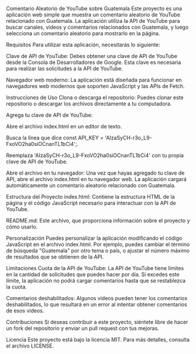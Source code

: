 Comentario Aleatorio de YouTube sobre Guatemala
Este proyecto es una aplicación web simple que muestra un comentario aleatorio de YouTube relacionado con Guatemala. La aplicación utiliza la API de YouTube para buscar canales, videos y comentarios relacionados con Guatemala, y luego selecciona un comentario aleatorio para mostrarlo en la página.

Requisitos
Para utilizar esta aplicación, necesitarás lo siguiente:

Clave de API de YouTube: Debes obtener una clave de API de YouTube desde la Consola de Desarrolladores de Google. Esta clave es necesaria para realizar las solicitudes a la API de YouTube.

Navegador web moderno: La aplicación está diseñada para funcionar en navegadores web modernos que soporten JavaScript y las APIs de Fetch.

Instrucciones de Uso
Clona o descarga el repositorio: Puedes clonar este repositorio o descargar los archivos directamente a tu computadora.

Agrega tu clave de API de YouTube:

Abre el archivo index.html en un editor de texto.

Busca la línea que dice const API_KEY = 'AIzaSyCH-r3o_L9-FxoVO2ha0siOCnanTL1bCi4';.

Reemplaza 'AIzaSyCH-r3o_L9-FxoVO2ha0siOCnanTL1bCi4' con tu propia clave de API de YouTube.

Abre el archivo en tu navegador: Una vez que hayas agregado tu clave de API, abre el archivo index.html en tu navegador web. La aplicación cargará automáticamente un comentario aleatorio relacionado con Guatemala.

Estructura del Proyecto
index.html: Contiene la estructura HTML de la página y el código JavaScript necesario para interactuar con la API de YouTube.

README.md: Este archivo, que proporciona información sobre el proyecto y cómo usarlo.

Personalización
Puedes personalizar la aplicación modificando el código JavaScript en el archivo index.html. Por ejemplo, puedes cambiar el término de búsqueda "Guatemala" por otro tema o país, o ajustar el número máximo de resultados que se obtienen de la API.

Limitaciones
Cuota de la API de YouTube: La API de YouTube tiene límites en la cantidad de solicitudes que puedes hacer por día. Si excedes este límite, la aplicación no podrá cargar comentarios hasta que se restablezca la cuota.

Comentarios deshabilitados: Algunos videos pueden tener los comentarios deshabilitados, lo que resultará en un error al intentar obtener comentarios de esos videos.

Contribuciones
Si deseas contribuir a este proyecto, siéntete libre de hacer un fork del repositorio y enviar un pull request con tus mejoras.

Licencia
Este proyecto está bajo la licencia MIT. Para más detalles, consulta el archivo LICENSE.
